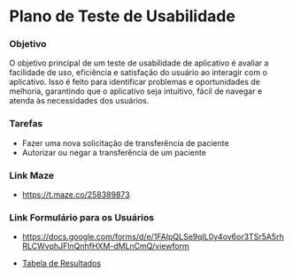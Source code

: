 # Plano de Teste de Usabilidade

### Objetivo
O objetivo principal de um teste de usabilidade de aplicativo é avaliar a facilidade de uso, eficiência e satisfação do usuário ao interagir com o aplicativo. Isso é feito para identificar problemas e oportunidades de melhoria, garantindo que o aplicativo seja intuitivo, fácil de navegar e atenda às necessidades dos usuários.

### Tarefas
  - Fazer uma nova solicitação de transferência de paciente
  - Autorizar ou negar a transferência de um paciente

### Link Maze
 - https://t.maze.co/258389873

### Link Formulário para os Usuários
 - https://docs.google.com/forms/d/e/1FAIpQLSe9qlL0y4ov6or3TSr5A5rhRLCWvphJFlnQnhfHXM-dMLnCmQ/viewform

 - [Tabela de Resultados](https://docs.google.com/spreadsheets/u/0/d/1lHOOi3PWwzw86BUqecXEyGNz6dJ1Ve9QnBiKXJ3HcqQ/edit?usp=sharing&pli=1)